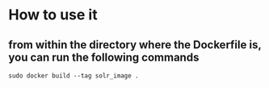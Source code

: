 # How to use it

## from within the directory where the Dockerfile is, you can run the following commands
```
sudo docker build --tag solr_image .
```
